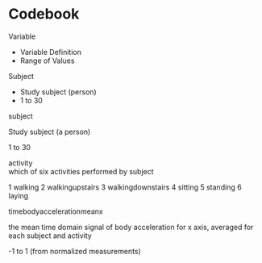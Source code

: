 Codebook
========

Variable
* Variable Definition
* Range of Values

Subject
* Study subject (person)
* 1 to 30

  
subject	
  
Study subject (a person)	
  
1 to 30

activity	
  which of six activities performed by subject

  1 walking 2 walkingupstairs 3 walkingdownstairs 4 sitting 5 standing 6 laying
  
timebodyaccelerationmeanx	

  the mean time domain signal of body acceleration for x axis, averaged for each subject and activity	

  -1 to 1 (from normalized measurements)
